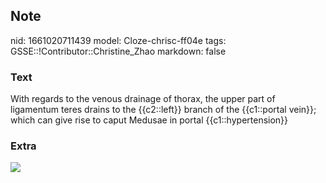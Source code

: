 ## Note
nid: 1661020711439
model: Cloze-chrisc-ff04e
tags: GSSE::!Contributor::Christine_Zhao
markdown: false

### Text
<div>
  <div>
    <div>
      With regards to the venous drainage of thorax, the upper part
      of ligamentum teres drains to the {{c2::left}} branch of the
      {{c1::portal vein}}; which can give rise to caput Medusae in
      portal {{c1::hypertension}}
    </div>
  </div>
</div>

### Extra
<img src="Screen%20Shot%202021-05-30%20at%204.32.52%20pm.png">
